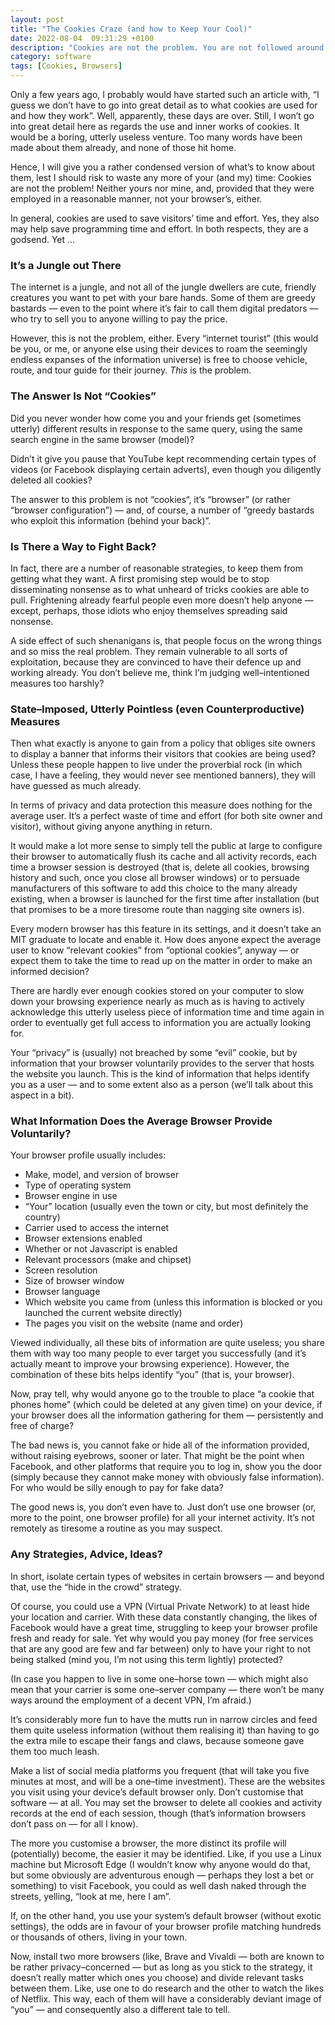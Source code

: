 ```yaml
---
layout: post
title: "The Cookies Craze (and how to Keep Your Cool)"
date: 2022-08-04  09:31:29 +0100
description: "Cookies are not the problem. You are not followed around. Your browser profile is targeted. That could be a problem — but also the avenue to a solution, if you manage to keep your cool."
category: software
tags: [Cookies, Browsers]
---
```


<p>Only a few years ago, I probably would have started such an article with, “I guess we don’t have to go into great detail as to what cookies are used for and how they work”. Well, apparently, these days are over. Still, I won’t go into great detail here as regards the use and inner works of cookies. It would be a boring, utterly useless venture. Too many words have been made about them already, and none of those hit home.</p>

<p> Hence, I will give you a rather condensed version of what’s to know about them, lest I should risk to waste any more of your (and my) time: Cookies are not the problem! Neither yours nor mine, and, provided that they were employed in a reasonable manner, not your browser’s, either.</p>

<p>In general, cookies are used to save visitors’ time and effort. Yes, they also may help save programming time and effort. In both respects, they are a godsend. Yet …</p>
<!--more-->

<h3>It’s a Jungle out There</h3>

<p>The internet is a jungle, and not all of the jungle dwellers are cute, friendly creatures you want to pet with your bare hands. Some of them are greedy bastards — even to the point where it’s fair to call them digital predators — who try to sell you to anyone willing to pay the price.</p>

<p>However, this is not the problem, either. Every “internet tourist” (this would be you, or me, or anyone else using their devices to roam the seemingly endless expanses of the information universe) is free to choose vehicle, route, and tour guide for their journey. <em>This</em> is the problem.</p>

<h3>The Answer Is Not “Cookies”</h3>

<p>Did you never wonder how come you and your friends get (sometimes utterly) different results in response to the same query, using the same search engine in the same browser (model)?</p>

<p>Didn’t it give you pause that YouTube kept recommending certain types of videos (or Facebook displaying certain adverts), even though you diligently deleted all cookies?</p>

<p>The answer to this problem is not “cookies“, it’s “browser” (or rather “browser configuration”) — and, of course, a number of “greedy bastards who exploit this information (behind your back)”.</p>

<h3>Is There a Way to Fight Back?</h3>

<p>In fact, there are a number of reasonable strategies, to keep them from getting what they want. A first promising step would be to stop disseminating nonsense as to what unheard of tricks cookies are able to pull. Frightening already fearful people even more doesn’t help anyone — except, perhaps, those idiots who enjoy themselves spreading said nonsense.</p>

<p>A side effect of such shenanigans is, that people focus on the wrong things and so miss the real problem. They remain vulnerable to all sorts of exploitation, because they are convinced to have their defence up and working already. You don’t believe me, think I’m judging well–intentioned measures too harshly?</p>

<h3>State–Imposed, Utterly Pointless (even Counterproductive) Measures</h3>

<p>Then what exactly is anyone to gain from a policy that obliges site owners to display a banner that informs their visitors that cookies are being used? Unless these people happen to live under the proverbial rock (in which case, I have a feeling, they would never see mentioned banners), they will have guessed as much already.</p>

<p>In terms of privacy and data protection this measure does nothing for the average user. It’s a perfect waste of time and effort (for both site owner and visitor), without giving anyone anything in return.</p>

<p>It would make a lot more sense to simply tell the public at large to configure their browser to automatically flush its cache and all activity records, each time a browser session is destroyed (that is, delete all cookies, browsing history and such, once you close all browser windows) or to persuade manufacturers of this software to add this choice to the many already existing, when a browser is launched for the first time after installation (but that promises to be a more tiresome route than nagging site owners is).</p>

<p>Every modern browser has this feature in its settings, and it doesn’t take an <abbr>MIT</abbr> graduate to locate and enable it. How does anyone expect the average user to know “relevant cookies” from “optional cookies”, anyway — or expect them to take the time to read up on the matter in order to make an informed decision?</p>

<p>There are hardly ever enough cookies stored on your computer to slow down your browsing experience nearly as much as is having to actively acknowledge this utterly useless piece of information time and time again in order to eventually get full access to information you are actually looking for.</p>

<p>Your “privacy” is (usually) not breached by some “evil” cookie, but by information that your browser voluntarily provides to the server that hosts the website you launch. This is the kind of information that helps identify you as a user — and to some extent also as a person (we’ll talk about this aspect in a bit).</p>

<h3>What Information Does the Average Browser Provide Voluntarily?</h3>

<p>Your browser profile usually includes:</p>

<ul>
    <li>Make, model, and version of browser</li>
    <li>Type of operating system</li>
    <li>Browser engine in use</li>
    <li>“Your” location (usually even the town or city, but most definitely the country)</li>
    <li>Carrier used to access the internet</li>
    <li>Browser extensions enabled</li>
    <li>Whether or not Javascript is enabled</li>
    <li>Relevant processors (make and chipset)</li>
    <li>Screen resolution</li>
    <li>Size of browser window</li>
    <li>Browser language</li>
    <li>Which website you came from (unless this information is blocked or you launched the current website directly)</li>
    <li>The pages you visit on the website (name and order)</li>
</ul>

<p>Viewed individually, all these bits of information are quite useless; you share them with way too many people to ever target you successfully (and it’s actually meant to improve your browsing experience). However, the combination of these bits helps identify “you” (that is, your browser).</p>

<p>Now, pray tell, why would anyone go to the trouble to place “a cookie that phones home” (which could be deleted at any given time) on your device, if your browser does all the information gathering for them — persistently and free of charge?</p>

<p>The bad news is, you cannot fake or hide all of the information provided, without raising eyebrows, sooner or later. That might be the point when Facebook, and other platforms that require you to log in, show you the door (simply because they cannot make money with obviously false information). For who would be silly enough to pay for fake data?</p>

<p>The good news is, you don’t even have to. Just don’t use one browser (or, more to the point, one browser profile) for all your internet activity. It’s not remotely as tiresome a routine as you may suspect.</p>

<h3>Any Strategies, Advice, Ideas?</h3>

<p>In short, isolate certain types of websites in certain browsers — and beyond that, use the “hide in the crowd” strategy.</p>

<p>Of course, you could use a <abbr>VPN</abbr> (Virtual Private Network) to at least hide your location and carrier. With these data constantly changing, the likes of Facebook would have a great time, struggling to keep your browser profile fresh and ready for sale. Yet why would you pay money (for free services that are any good are few and far between) only to have your right to not being stalked (mind you, I’m not using this term lightly) protected?</p>

<p>(In case you happen to live in some one–horse town — which might also mean that your carrier is some one–server company — there won’t be many ways around the employment of a decent <abbr>VPN</abbr>, I’m afraid.)</p>

<p>It’s considerably more fun to have the mutts run in narrow circles and feed them quite useless information (without them realising it) than having to go the extra mile to escape their fangs and claws, because someone gave them too much leash.</p>

<p>Make a list of social media platforms you frequent (that will take you five minutes at most, and will be a one–time investment). These are the websites you visit using your device’s default browser only. Don’t customise that software — at all. You may set the browser to delete all cookies and activity records at the end of each session, though (that’s information browsers don’t pass on — for all I know). </p>

<p>The more you customise a browser, the more distinct its profile will (potentially) become, the easier it may be identified. Like, if you use a Linux machine but Microsoft Edge (I wouldn’t know why anyone would do that, but some obviously are adventurous enough — perhaps they lost a bet or something) to visit Facebook, you could as well dash naked through the streets, yelling, “look at me, here I am”.</p>

<p>If, on the other hand, you use your system’s default browser (without exotic settings), the odds are in favour of your browser profile matching hundreds or thousands of others, living in your town.</p>

<p>Now, install two more browsers (like, Brave and Vivaldi — both are known to be rather privacy–concerned — but as long as you stick to the strategy, it doesn’t really matter which ones you choose) and divide relevant tasks between them. Like, use one to do research and the other to watch the likes of Netflix. This way, each of them will have a considerably deviant image of “you” — and consequently also a different tale to tell.</p>